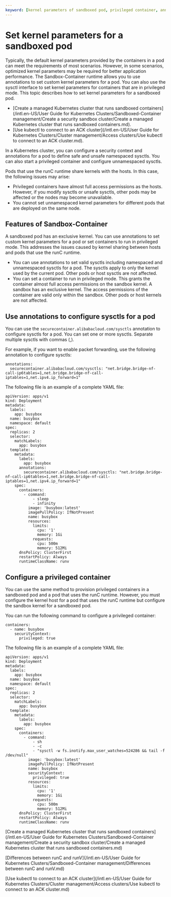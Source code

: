 ```yaml
---
keyword: [kernel parameters of sandboxed pod, privileged container, annotation]
---
```


# Set kernel parameters for a sandboxed pod

Typically, the default kernel parameters provided by the containers in a pod can meet the requirements of most scenarios. However, in some scenarios, optimized kernel parameters may be required for better application performance. The Sandbox-Container runtime allows you to use annotations to set custom kernel parameters for a pod. You can also use the sysctl interface to set kernel parameters for containers that are in privileged mode. This topic describes how to set kernel parameters for a sandboxed pod.

-   [Create a managed Kubernetes cluster that runs sandboxed containers](/intl.en-US/User Guide for Kubernetes Clusters/Sandboxed-Container management/Create a security sandbox cluster/Create a managed Kubernetes cluster that runs sandboxed containers.md).
-   [Use kubectl to connect to an ACK cluster](/intl.en-US/User Guide for Kubernetes Clusters/Cluster management/Access clusters/Use kubectl to connect to an ACK cluster.md).

In a Kubernetes cluster, you can configure a security context and annotations for a pod to define safe and unsafe namespaced sysctls. You can also start a privileged container and configure unnamespaced sysctls.

Pods that use the runC runtime share kernels with the hosts. In this case, the following issues may arise:

-   Privileged containers have almost full access permissions as the hosts. However, if you modify sysctls or unsafe sysctls, other pods may be affected or the nodes may become unavailable.
-   You cannot set unnamespaced kernel parameters for different pods that are deployed on the same node.

## Features of Sandbox-Container

A sandboxed pod has an exclusive kernel. You can use annotations to set custom kernel parameters for a pod or set containers to run in privileged mode. This addresses the issues caused by kernel sharing between hosts and pods that use the runC runtime.

-   You can use annotations to set valid sysctls including namespaced and unnamespaced sysctls for a pod. The sysctls apply to only the kernel used by the current pod. Other pods or host sysctls are not affected.
-   You can set a container to run in privileged mode. This grants the container almost full access permissions on the sandbox kernel. A sandbox has an exclusive kernel. The access permissions of the container are valid only within the sandbox. Other pods or host kernels are not affected.

## Use annotations to configure sysctls for a pod

You can use the `securecontainer.alibabacloud.com/sysctls` annotation to configure sysctls for a pod. You can set one or more sysctls. Separate multiple sysctls with commas \(,\).

For example, if you want to enable packet forwarding, use the following annotation to configure sysctls:

```
annotations:
  securecontainer.alibabacloud.com/sysctls: "net.bridge.bridge-nf-call-ip6tables=1,net.bridge.bridge-nf-call-iptables=1,net.ipv4.ip_forward=1"
```

The following file is an example of a complete YAML file:

```
apiVersion: apps/v1
kind: Deployment
metadata:
  labels:
    app: busybox
  name: busybox
  namespace: default
spec:
  replicas: 2
  selector:
    matchLabels:
      app: busybox
  template:
    metadata:
      labels:
        app: busybox
      annotations:
        securecontainer.alibabacloud.com/sysctls: "net.bridge.bridge-nf-call-ip6tables=1,net.bridge.bridge-nf-call-iptables=1,net.ipv4.ip_forward=1"
    spec:
      containers:
        - command:
            - sleep
            - infinity
          image: 'busybox:latest'
          imagePullPolicy: IfNotPresent
          name: busybox
          resources:
            limits:
              cpu: '1'
              memory: 1Gi
            requests:
              cpu: 500m
              memory: 512Mi
      dnsPolicy: ClusterFirst
      restartPolicy: Always
      runtimeClassName: runv
```

## Configure a privileged container

You can use the same method to provision privileged containers in a sandboxed pod and a pod that uses the runC runtime. However, you must configure the kernel host for a pod that uses the runC runtime but configure the sandbox kernel for a sandboxed pod.

You can run the following command to configure a privileged container:

```
containers:
  - name: busybox
    securityContext:
      privileged: true
```

The following file is an example of a complete YAML file:

```
apiVersion: apps/v1
kind: Deployment
metadata:
  labels:
    app: busybox
  name: busybox
  namespace: default
spec:
  replicas: 2
  selector:
    matchLabels:
      app: busybox
  template:
    metadata:
      labels:
        app: busybox
    spec:
      containers:
        - command:
            - sh
            - -c 
            - "sysctl -w fs.inotify.max_user_watches=524286 && tail -f /dev/null"
          image: 'busybox:latest'
          imagePullPolicy: IfNotPresent
          name: busybox
          securityContext:
            privileged: true
          resources:
            limits:
              cpu: '1'
              memory: 1Gi
            requests:
              cpu: 500m
              memory: 512Mi
      dnsPolicy: ClusterFirst
      restartPolicy: Always
      runtimeClassName: runv
```

[Create a managed Kubernetes cluster that runs sandboxed containers](/intl.en-US/User Guide for Kubernetes Clusters/Sandboxed-Container management/Create a security sandbox cluster/Create a managed Kubernetes cluster that runs sandboxed containers.md)

[Differences between runC and runV](/intl.en-US/User Guide for Kubernetes Clusters/Sandboxed-Container management/Differences between runC and runV.md)

[Use kubectl to connect to an ACK cluster](/intl.en-US/User Guide for Kubernetes Clusters/Cluster management/Access clusters/Use kubectl to connect to an ACK cluster.md)

